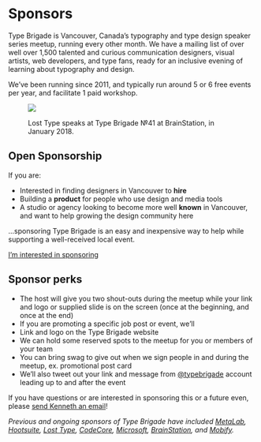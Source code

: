 # Sponsors

Type Brigade is Vancouver, Canada’s typography and type design speaker series meetup, running every other month. We have a mailing list of over well over 1,500 talented and curious communication designers, visual artists, web developers, and type fans, ready for an inclusive evening of learning about typography and design.

We’ve been running since 2011, and typically run around 5 or 6 free events per year, and facilitate 1 paid workshop.

<figure class="figure--breakout">

![](/images/event-41.jpg)

<figcaption>Lost Type speaks at Type Brigade №41 at BrainStation, in January 2018.</figcaption>
</figure>

## Open Sponsorship

If you are:

- Interested in finding designers in Vancouver to **hire**
- Building a **product** for people who use design and media tools
- A studio or agency looking to become more well **known** in Vancouver, and want to help growing the design community here

…sponsoring Type Brigade is an easy and inexpensive way to help while supporting a well-received local event.

<a href="mailto:kenneth@typebrigade.com?subject=Sponsorship" class="button button--small">I’m interested in sponsoring</a>

## Sponsor perks

- The host will give you two shout-outs during the meetup while your link and logo or supplied slide is on the screen (once at the beginning, and once at the end)
- If you are promoting a specific job post or event, we’ll
- Link and logo on the Type Brigade website
- We can hold some reserved spots to the meetup for you or members of your team
- You can bring swag to give out when we sign people in and during the meetup, ex. promotional post card
- We’ll also tweet out your link and message from [@typebrigade](https://twitter.com/typebrigade) account leading up to and after the event

If you have questions or are interested in sponsoring this or a future even, please [send Kenneth an email](mailto:kenneth@typebrigade.com)!

_Previous and ongoing sponsors of Type Brigade have included [MetaLab](http://metalab.co), [Hootsuite](http://hootsuite.com), [Lost Type](http://losttype.com), [CodeCore](http://codecore.ca), [Microsoft](https://mcec.microsoft.ca/), [BrainStation](https://brainstation.io/), and [Mobify](http://mobify.com/jobs)._
